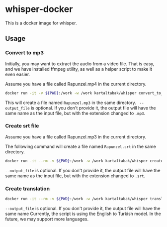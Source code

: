 # whisper-docker

This is a docker image for whisper. 

## Usage

### Convert to mp3

Initially, you may want to extract the audio from a video file. 
That is easy, and we have installed ffmpeg utility, as well as a helper script
to make it even easier. 

Assume you have a file called Rapunzel.mp4 in the current directory.

```bash
docker run -it -v ${PWD}:/work -w /work kartaltabak/whisper convert_to_mp3 'Rapunzel.mp4' --output_file 'Rapunzel.mp3'
```

This will create a file named `Rapunzel.mp3` in the same directory. `
--output_file` is optional. If you don't provide it, the output file will have the same name 
as the input file, but with the extension changed to `.mp3`.

### Create srt file

Assume you have a file called Rapunzel.mp3 in the current directory.

The following command will create a file named `Rapunzel.srt` in the same directory.

```bash
docker run -it --rm -v ${PWD}:/work -w /work kartaltabak/whisper create_srt 'Rapunzel.mp3' --output_file 'Rapunzel.srt'
```

`--output_file` is optional. If you don't provide it, the output file will have the same name
as the input file, but with the extension changed to `.srt`.

### Create translation

```bash
docker run -it --rm -v ${PWD}:/work -w /work kartaltabak/whisper translate_to_turkish 'Rapunzel.srt' --output_file 'Rapunzel.tr.srt'
```

`--output_file` is optional. If you don't provide it, the output file will have the same name
Currently, the script is using the English to Turkish model. In the future, we may support more languages.


